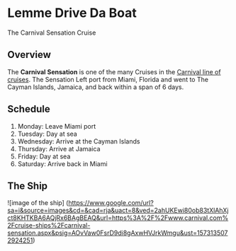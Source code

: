 # Lemme Drive Da Boat
The Carnival Sensation Cruise
## Overview 
The **Carnival Sensation** is one of the many Cruises in the [Carnival line of cruises](https://www.carnival.com/?gclsrc=aw.ds&gclid=EAIaIQobChMI8sPKlojJ5QIVhJ-zCh3U1w36EAAYASAAEgJsN_D_BwE&gclsrc=aw.ds). The Sensation Left port from Miami, Florida and went to The Cayman Islands, Jamaica, and back within a span of 6 days.
## Schedule
1. Monday: Leave Miami port
1. Tuesday: Day at sea
1. Wednesday: Arrive at the Cayman Islands
1. Thursday: Arrive at Jamaica
1. Friday: Day at sea
1. Saturday: Arrive back in Miami
## The Ship
![image of the ship] (https://www.google.com/url?sa=i&source=images&cd=&cad=rja&uact=8&ved=2ahUKEwi80ob83tXlAhXjct8KHTKBA6AQjRx6BAgBEAQ&url=https%3A%2F%2Fwww.carnival.com%2Fcruise-ships%2Fcarnival-sensation.aspx&psig=AOvVaw0FsrD9di8gAxwHVJrkWmgu&ust=1573135072924251) 